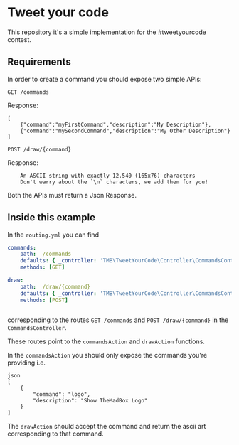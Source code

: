 # Tweet your code

This repository it's a simple implementation for the #tweetyourcode contest.

Requirements
---------

In order to create a command you should expose two simple APIs:

```GET /commands```  

Response:  
```
[
    {"command":"myFirstCommand","description":"My Description"},
    {"command":"mySecondCommand","description":"My Other Description"}
]
```  

```  
POST /draw/{command}
```
Response:

```
    An ASCII string with exactly 12.540 (165x76) characters
    Don't warry about the `\n` characters, we add them for you!
```
Both the APIs must return a Json Response.

Inside this example
---------

In the `routing.yml` you can find 
```yml
commands:
    path:  /commands
    defaults: { _controller: 'TMB\TweetYourCode\Controller\CommandsController::commandsAction'}
    methods: [GET]

draw:
    path:  /draw/{command}
    defaults: { _controller: 'TMB\TweetYourCode\Controller\CommandsController::drawAction'}
    methods: [POST]
    
```

corresponding to the routes `GET /commands` and `POST /draw/{command}` in the `CommandsController`.

These routes point to the `commandsAction` and `drawAction` functions.

In the `commandsAction` you should only expose the commands you're providing i.e.

```
json
[
    {
        "command": "logo",
        "description": "Show TheMadBox Logo"
    }
]
```

The `drawAction` should accept the command and return the ascii art corresponding to that command.


